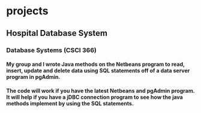 # projects

## Hospital Database System 

### Database Systems (CSCI 366)

#### My group and I wrote Java methods on the Netbeans program to read, insert, update and delete data using SQL statements off of a data server program in pgAdmin.

#### The code will work if you have the latest Netbeans and pgAdmin program. It will help if you have a jDBC connection program to see how the java methods implement by using the SQL statements. 
